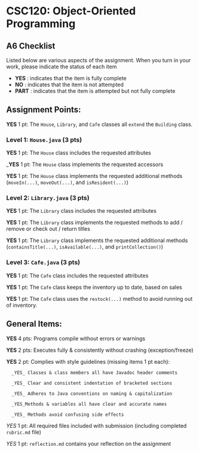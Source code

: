 # CSC120: Object-Oriented Programming
## A6 Checklist

Listed below are various aspects of the assignment.  When you turn in your work, please indicate the status of each item

- **YES** : indicates that the item is fully complete
- **NO** : indicates that the item is not attempted
- **PART** : indicates that the item is attempted but not fully complete


## Assignment Points:

__YES__ 1 pt: The `House`, `Library`, and `Cafe` classes all `extend` the `Building` class.

### Level 1: `House.java` (3 pts)

__YES__ 1 pt: The `House` class includes the requested attributes

___YES__ 1 pt: The `House` class implements the requested accessors

__YES__ 1 pt: The `House` class implements the requested additional methods (`moveIn(...)`, `moveOut(...)`, and `isResident(...)`)

### Level 2: `Library.java` (3 pts)

__YES__ 1 pt: The `Library` class includes the requested attributes

__YES__ 1 pt: The `Library` class implements the requested methods to add / remove or check out / return titles

__YES__ 1 pt: The `Library` class implements the requested additional methods (`containsTitle(...)`, `isAvailable(...)`, and `printCollection()`)

### Level 3: `Cafe.java` (3 pts)

__YES__ 1 pt: The `Cafe` class includes the requested attributes

__YES__ 1 pt: The `Cafe` class keeps the inventory up to date, based on sales

__YES__ 1 pt: The `Cafe` class uses the `restock(...)` method to avoid running out of inventory.



## General Items:

__YES__ 4 pts: Programs compile without errors or warnings

__YES__ 2 pts: Executes fully & consistently without crashing (exception/freeze)

__YES__ 2 pt: Complies with style guidelines (missing items 1 pt each):

      _YES_ Classes & class members all have Javadoc header comments

      _YES_ Clear and consistent indentation of bracketed sections

      _YES_ Adheres to Java conventions on naming & capitalization

      _YES_Methods & variables all have clear and accurate names

      _YES_ Methods avoid confusing side effects

_YES_ 1 pt: All required files included with submission (including completed `rubric.md` file)

_YES_ 1 pt: `reflection.md` contains your reflection on the assignment
